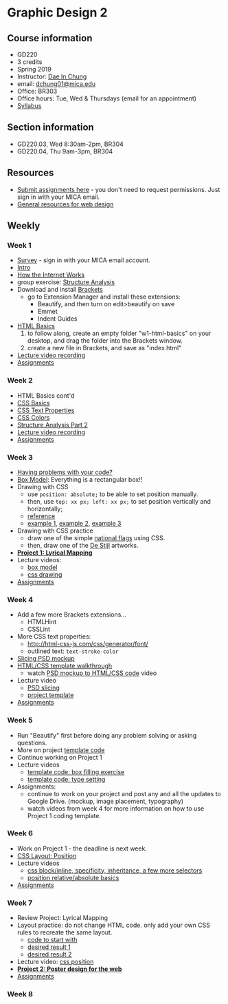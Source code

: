 # Graphic Design 2

## Course information
- GD220
- 3 credits
- Spring 2019
- Instructor: [Dae In Chung](http://paperdove.com)
- email: [dchung01@mica.edu](mailto:dchung01@mica.edu)
- Office: BR303
- Office hours: Tue, Wed & Thursdays (email for an appointment)
- [Syllabus](files/MICA-19SP-GD2-Syllabus.pdf)

## Section information
- GD220.03, Wed 8:30am-2pm, BR304
- GD220.04, Thu 9am-3pm, BR304

## Resources
- [Submit assignments here](https://drive.google.com/drive/folders/1L1erixjRVolRxHVgLNYEJQtIWOHqKXme?usp=sharing) - you don't need to request permissions. Just sign in with your MICA email.
- [General resources for web design](resources.md)



## Weekly
### Week 1
- [Survey](https://goo.gl/forms/JBcNToebZ27gAgH52) - sign in with your MICA email account.
- [Intro](lectures/w1-intro.md)
- [How the Internet Works](lectures/w1-how-the-internet-works.md)
- group exercise: [Structure Analysis](lectures/w1-structure-analysis.md)
- Download and install [Brackets](http://brackets.io)
  - go to Extension Manager and install these extensions:
    - Beautify, and then turn on edit>beautify on save
    - Emmet
    - Indent Guides
- [HTML Basics](lectures/w1-html-basics.md)
  1. to follow along, create an empty folder "w1-html-basics" on your desktop, and drag the folder into the Brackets window.
  1. create a new file in Brackets, and save as "index.html"
- [Lecture video recording](https://www.youtube.com/watch?v=NcXlFrxA1-8&feature=youtu.be)
- [Assignments](lectures/w1-assignments.md)


### Week 2
- HTML Basics cont'd
- [CSS Basics](lectures/w2-css-basics.md)
- [CSS Text Properties](lectures/w2-css-text.md)
- [CSS Colors](lectures/w2-css-colors.md)
- [Structure Analysis Part 2](lectures/w2-structure-analysis-2.md)
- [Lecture video recording](https://youtu.be/q5beO6AILgg)
- [Assignments](lectures/w2-assignments.md)


### Week 3
- [Having problems with your code?](lectures/w3-problem-solving-tips.md)
- [Box Model](lectures/w3-box-model.md): Everything is a rectangular box!!
- Drawing with CSS
  - use `position: absolute;` to be able to set position manually.
  - then, use `top: xx px; left: xx px;` to set position vertically and horizontally;
  - [reference](https://css-tricks.com/examples/ShapesOfCSS/)
  - [example 1](https://codepen.io/cdaein/pen/GrxLgw), [example 2](https://codepen.io/cdaein/pen/OWvjJY), [example 3](https://codepen.io/cdaein/pen/zNWBvG)
- Drawing with CSS practice
  - draw one of the simple [national flags](https://duckduckgo.com/?q=national+flag&atb=v97-3&iar=images&iax=images&ia=images) using CSS.
  - then, draw one of the [De Stijl](http://www.designishistory.com/1920/de-stijl/) artworks.
- **[Project 1: Lyrical Mapping](lectures/proj-lyrical-mapping.md)**
- Lecture videos:
  - [box model](https://youtu.be/kefB0qUZWsk)
  - [css drawing](https://youtu.be/qiXGNoP7x1k)
- [Assignments](lectures/w3-assignments.md)

### Week 4
- Add a few more Brackets extensions...
  - HTMLHint
  - CSSLint
- More CSS text properties:
  - http://html-css-js.com/css/generator/font/
  - outlined text: `text-stroke-color`
- [Slicing PSD mockup](lectures/w4-slice-psd-mockup.md)
- [HTML/CSS template walkthrough](lectures/w4-lyrics-template-walkthrough.md)
  - watch [PSD mockup to HTML/CSS code](https://www.youtube.com/watch?v=_Gj_Dm_05Qg) video
- Lecture video
  - [PSD slicing](https://youtu.be/bG6ufEGxdg4)
  - [project template](https://youtu.be/eZragps6h48)
- [Assignments](lectures/w4-assignments.md)


### Week 5
- Run "Beautify" first before doing any problem solving or asking questions. 
- More on project [template code](lectures/w4-lyrics-template-walkthrough.md)
- Continue working on Project 1
- Lecture videos
  - [template code: box filling exercise](https://youtu.be/-PK8CtUMZnw)
  - [template code: type setting](https://youtu.be/qt1v1IxiDek)
- Assignments: 
  - continue to work on your project and post any and all the updates to Google Drive. (mockup, image placement, typography)
  - watch videos from week 4 for more information on how to use Project 1 coding template.

### Week 6
- Work on Project 1 - the deadline is next week.
- [CSS Layout: Position](lectures/w6-css-layout-position.md)
- Lecture videos
  - [css block/inline, specificity, inheritance, a few more selectors](https://youtu.be/Q6ScFG0z4DQ)
  - [position relative/absolute basics](https://youtu.be/VKe-k76PjHU)
- [Assignments](lectures/w6-assignments.md)

### Week 7
- Review Project: Lyrical Mapping
- Layout practice: do not change HTML code. only add your own CSS rules to recreate the same layout.
  - [code to start with](http://codepen.io/cdaein/pen/vxNPme?editors=1000)
  - [desired result 1](images/layout-practice-sample-1.png)
  - [desired result 2](images/layout-practice-sample-2.png)
- Lecture video: [css position](https://youtu.be/k2aa4Q344pg)
- **[Project 2: Poster design for the web](lectures/proj-poster.md)**
- [Assignments](lectures/w7-assignments.md)

### Week 8
<!--
- [CSS Hover](lectures/w6-css-hover.md)
- [Poster design coding template](lectures/w7-poster-template.md)
- [CSS Animation Basics](lectures/w8-css-animation-basics.md)
- [CSS Selectors](lectures/w8-css-selectors.md)
- [Assignments](lectures/w8-assignments.md)

### Week 9
*No class - Spring Break*

### Week 10
- Review project: Poster
- [assignments](lectures/w10-assignments.md)

### Week 11
- Tutorial sharing
- [CSS Layout: Float](lectures/w11-css-layout-float.md)
- **[Project 3: Event Website](lectures/proj-event.md)**
- Wireframing: 
  - [video 1](https://www.youtube.com/watch?v=8-vTd7GRk-w), 
  - [video 2](https://www.youtube.com/watch?v=PmmQjLqJQlY)
- Assignments
  - Prepare a PDF idea/research presentation for the final project. Refer to the brief above for more details.
  - [Presentation examples](http://mica-gd405.paperdove.com/2017/) from a different class (look at the final project PDFs.)

### Week 12
- review idea/research
- work in class
- [assignments](lectures/w12-assignments.md)

### Week 13
- Review wireframes/mockups
- [How to show/hide elements using JavaScript](lectures/w13-show-hide.md)
  - basic info: https://www.w3schools.com/howto/howto_js_toggle_hide_show.asp
  - more info: https://www.w3schools.com/howto/howto_js_sidenav.asp
- [Assignments](lectures/w13-assignments.md)

### Week 14
- Review work-in-progress
- Work in class
- Assignments: Continue to work on the project. Build web pages with HTML/CSS. Do most work this week so that you have next week for problem solving and refinements.

### Week 15
- Course evaluation: check your email for the link.
- Review work-in-progress
- Work in class
- Assignments:
  - Finish the project.
  - Make sure you **test** before you submit. Test with different window size. Test on different computers.
  - Do not just show your website, but prepare to *talk* about your process and project (content and design). Pretend the audience doesn't know anything about your work.
  - Upload the finished project folder on Google Drive **before** class starts.
  
### Week 16
- Final critique

-->
